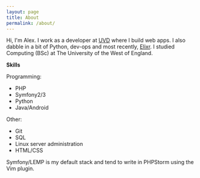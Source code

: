 ```yaml
---
layout: page
title: About
permalink: /about/
---
```


Hi, I'm Alex. I work as a developer at [UVD](http://uvd.co.uk/) where I build web apps. I also dabble in a bit of Python, dev-ops and most recently, [Elixr](http://elixir-lang.org/). I studied Computing (BSc) at The University of the West of England.


**Skills**

Programming:

* PHP
* Symfony2/3
* Python
* Java/Android
 
Other:

* Git
* SQL
* Linux server administration
* HTML/CSS

Symfony/LEMP is my default stack and tend to write in PHPStorm using the Vim plugin.

